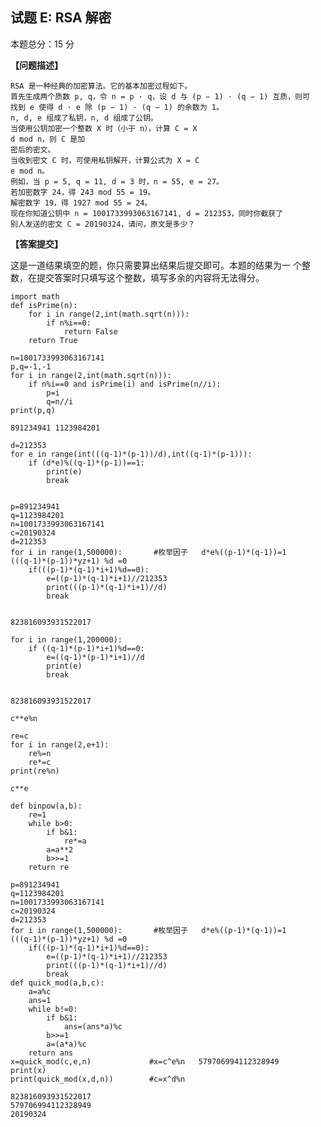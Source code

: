 ## 试题 E: RSA 解密
本题总分：15 分

**【问题描述】**
```
RSA 是一种经典的加密算法。它的基本加密过程如下。
首先生成两个质数 p, q，令 n = p · q，设 d 与 (p − 1) · (q − 1) 互质，则可
找到 e 使得 d · e 除 (p − 1) · (q − 1) 的余数为 1。
n, d, e 组成了私钥，n, d 组成了公钥。
当使用公钥加密一个整数 X 时（小于 n），计算 C = X
d mod n，则 C 是加
密后的密文。
当收到密文 C 时，可使用私钥解开，计算公式为 X = C
e mod n。
例如，当 p = 5, q = 11, d = 3 时，n = 55, e = 27。
若加密数字 24，得 243 mod 55 = 19。
解密数字 19，得 1927 mod 55 = 24。
现在你知道公钥中 n = 1001733993063167141, d = 212353，同时你截获了
别人发送的密文 C = 20190324，请问，原文是多少？
```
**【答案提交】**

这是一道结果填空的题，你只需要算出结果后提交即可。本题的结果为一
个整数，在提交答案时只填写这个整数，填写多余的内容将无法得分。



```
import math
def isPrime(n):
    for i in range(2,int(math.sqrt(n))):
        if n%i==0:
            return False
    return True

n=1001733993063167141
p,q=-1,-1
for i in range(2,int(math.sqrt(n))):
    if n%i==0 and isPrime(i) and isPrime(n//i):
        p=i
        q=n//i
print(p,q)
```

    891234941 1123984201



```
d=212353
for e in range(int(((q-1)*(p-1))/d),int((q-1)*(p-1))):
    if (d*e)%((q-1)*(p-1))==1:
        print(e)
        break
    
```


```
p=891234941
q=1123984201
n=1001733993063167141
c=20190324
d=212353
for i in range(1,500000):       #枚举因子   d*e%((p-1)*(q-1))=1    (((q-1)*(p-1))*yz+1) %d =0
    if(((p-1)*(q-1)*i+1)%d==0):
        e=((p-1)*(q-1)*i+1)//212353
        print(((p-1)*(q-1)*i+1)//d) 
        break
    
```

    823816093931522017



```
for i in range(1,200000):
    if ((q-1)*(p-1)*i+1)%d==0:
        e=((q-1)*(p-1)*i+1)//d
        print(e)
        break


```

    823816093931522017



```
c**e%n
```


```
re=c
for i in range(2,e+1):
    re%=n
    re*=c
print(re%n)
```


```
c**e
```


```
def binpow(a,b):
    re=1
    while b>0:
        if b&1:
            re*=a
        a=a**2
        b>>=1
    return re

```


```
p=891234941
q=1123984201
n=1001733993063167141
c=20190324
d=212353
for i in range(1,500000):       #枚举因子   d*e%((p-1)*(q-1))=1    (((q-1)*(p-1))*yz+1) %d =0
    if(((p-1)*(q-1)*i+1)%d==0):
        e=((p-1)*(q-1)*i+1)//212353
        print(((p-1)*(q-1)*i+1)//d) 
        break
def quick_mod(a,b,c):
    a=a%c
    ans=1
    while b!=0:
        if b&1:
            ans=(ans*a)%c
        b>>=1
        a=(a*a)%c
    return ans
x=quick_mod(c,e,n)             #x=c^e%n   579706994112328949
print(x)
print(quick_mod(x,d,n))        #c=x^d%n
```

    823816093931522017
    579706994112328949
    20190324